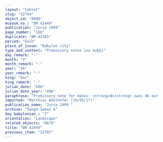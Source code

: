```yaml
---
layout: "tablet"
slug: "32794"
object_id: "8680"
museum_no_: "BM 42449"
publication: "Jursa 1999"
page_number: "168"
duplicate: "BM 42383"
period: "Each"
place_of_issue: "Babylon city"
type_and_content: "Promissory notes ina muẖẖi"
day_remark: "-"
month: "V"
month_remark: "-"
year: "26"
year_remark: "-"
king: "Dar"
king_remark: "-"
julian_date: "496"
julian_date_year: "496"
paraphrase: "Promissory note for dates: <strong>B</strong> owes 86 kor (15480 l) of dates to <strong>A</strong>: such amounts correspond to the rations for the <em>gardu</em>-worker, mages and personell of the <em>bīt har&ecirc;</em>. He is to pay on the 10<sup>th</sup> Abu (V) of the 26<sup>th</sup> year. He swears before Bēl and Darius for the payment. 4 witnesses and the scribe: Bēl-uballiṭ/Nab&ucirc;-ēṭir-nap&scaron;āti//Itinnu.<br /> &nbsp;<br /> <strong>A&nbsp;</strong>= Bēl-ēṭir/Nab&ucirc;-ahhē-bulliṭ, alphabetic scribe; <strong>B</strong>&nbsp;= Bēl-rēmanni/Mu&scaron;eb&scaron;i-Marduk//&Scaron;ang&ucirc;-&Scaron;ama&scaron;<br /> &nbsp;"
imported: "Matthias Adelhofer (19/05/17)"
publication_name: "Jursa 1999 "
archive: "Šangû-Šamaš A"
day_babylonian_: "7"
orientation: "Landscape"
related_objects: "8679"
title: "BM 42449"
previous_item: "32797"
---
```

